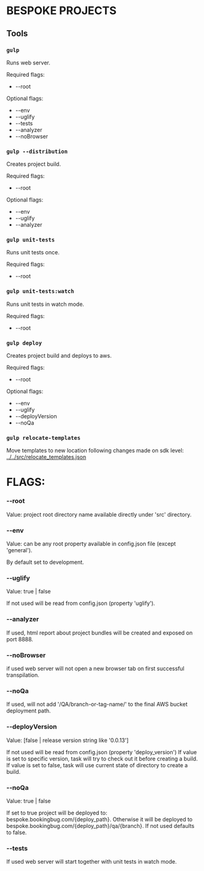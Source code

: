 # BESPOKE PROJECTS

## Tools

### ```gulp```
Runs web server.

Required flags:
- --root

Optional flags:
- --env
- --uglify
- --tests
- --analyzer
- --noBrowser

### ```gulp --distribution```
Creates project build.

Required flags:
- --root

Optional flags:
- --env
- --uglify
- --analyzer

### ```gulp unit-tests```
Runs unit tests once.

Required flags:
- --root

### ```gulp unit-tests:watch```
Runs unit tests in watch mode.

Required flags:
- --root

### ```gulp deploy```
Creates project build and deploys to aws.

Required flags:
- --root 

Optional flags:
- --env
- --uglify
- --deployVersion
- --noQa

### ```gulp relocate-templates```
Move templates to new location following changes made on sdk level:  [../../src/relocate_templates.json](../../src/relocate_templates.json)


# FLAGS: 

### --root
Value: project root directory name available directly under 'src' directory.


### --env
Value: can be any root property available in config.json file (except 'general').

By default set to development.


### --uglify
Value: true | false

If not used will be read from config.json (property 'uglify').


### --analyzer
If used, html report about project bundles will be created and exposed on port 8888.


### --noBrowser
if used web server will not open a new browser tab on first successful transpilation.


### --noQa
If used, will not add '/QA/branch-or-tag-name/' to the final AWS bucket deployment path.


### --deployVersion
Value: [false | release version string like '0.0.13']

If not used will be read from config.json (property 'deploy_version')
If value is set to specific version, task will try to check out it before creating a build.
If value is set to false, task will use current state of directory to create a build.

### --noQa
Value: true | false

If set to true project will be deployed to: bespoke.bookingbug.com/{deploy_path}. Otherwise it will be deployed to bespoke.bookingbug.com/{deploy_path}/qa/{branch}. If not used defaults to false.

### --tests
If used web server will start together with unit tests in watch mode. 
